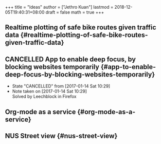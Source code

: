 +++
title = "Ideas"
author = ["Jethro Kuan"]
lastmod = 2018-12-05T19:40:31+08:00
draft = false
math = true
+++

## Realtime plotting of safe bike routes given traffic data {#realtime-plotting-of-safe-bike-routes-given-traffic-data}


## <span class="org-todo done CANCELLED">CANCELLED</span> App to enable deep focus, by blocking websites temporarily {#app-to-enable-deep-focus-by-blocking-websites-temporarily}

-   State "CANCELLED"  from              <span class="timestamp-wrapper"><span class="timestamp">[2017-01-14 Sat 10:29]</span></span>
-   Note taken on <span class="timestamp-wrapper"><span class="timestamp">[2017-01-14 Sat 10:29] </span></span> <br />
    Solved by Leechblock in Firefox


## Org-mode as a service {#org-mode-as-a-service}


## NUS Street view {#nus-street-view}
